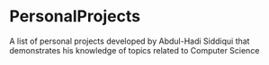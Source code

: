 # PersonalProjects
A list of personal projects developed by Abdul-Hadi Siddiqui that demonstrates his knowledge of topics related to Computer Science

